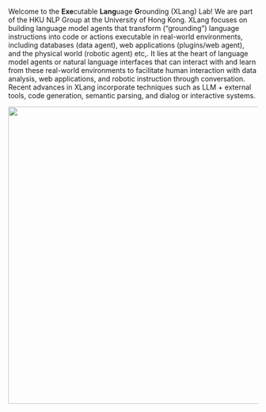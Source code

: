 Welcome to the **Exe**cutable **Lang**uage **G**rounding (XLang) Lab! We are part of the HKU NLP Group at the University of Hong Kong. XLang focuses on building language model agents that transform (“grounding”) language instructions into code or actions executable in real-world environments, including databases (data agent), web applications (plugins/web agent), and the physical world (robotic agent) etc,. It lies at the heart of language model agents or natural language interfaces that can interact with and learn from these real-world environments to facilitate human interaction with data analysis, web applications, and robotic instruction through conversation. Recent advances in XLang incorporate techniques such as LLM + external tools, code generation, semantic parsing, and dialog or interactive systems.

<div align="center">
  <a href="https://xlang.ai">
    <img src="https://docs.xlang.ai/assets/images/xlang_overview-89a754ae588aaa568c2294058489ec18.jpg"  width="600" />
  </a>
</div>
